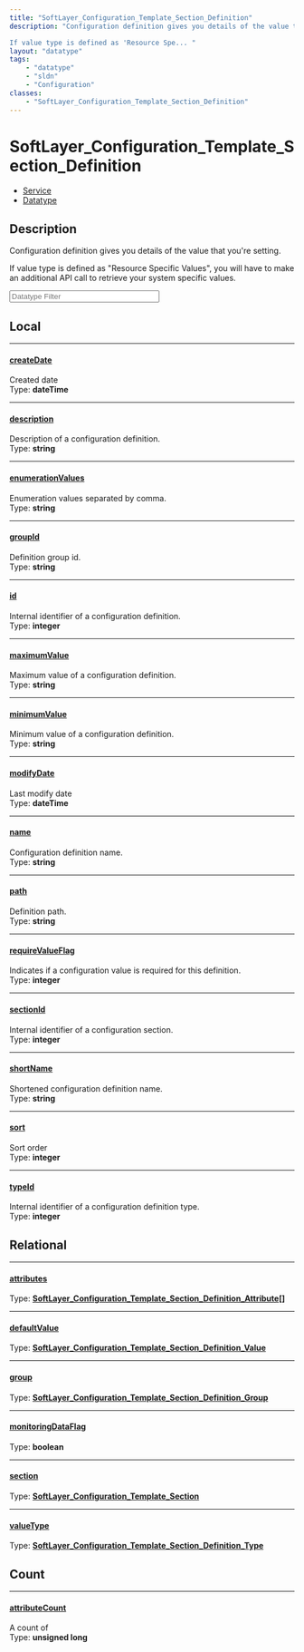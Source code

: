 ```yaml
---
title: "SoftLayer_Configuration_Template_Section_Definition"
description: "Configuration definition gives you details of the value that you're setting. 

If value type is defined as 'Resource Spe... "
layout: "datatype"
tags:
    - "datatype"
    - "sldn"
    - "Configuration"
classes:
    - "SoftLayer_Configuration_Template_Section_Definition"
---
```


# SoftLayer_Configuration_Template_Section_Definition
<div id='service-datatype'>
    <ul id='sldn-reference-tabs'>
    <li id='service'> <a href='/reference/services/SoftLayer_Configuration_Template_Section_Definition' >Service</a></li>    <li id='datatype'> <a href='/reference/datatypes/SoftLayer_Configuration_Template_Section_Definition' >Datatype</a></li>
    </ul>
</div>

## Description 
Configuration definition gives you details of the value that you're setting. 

If value type is defined as "Resource Specific Values", you will have to make an additional API call to retrieve your system specific values. 







<!-- Filer BEGIN -->
<div class="view-filters">
        <div class="clearfix">
            <div class="search-input-box">
                <input placeholder="Datatype Filter" onkeyup="titleSearch(inputId='prop-input', divId='properties', elementClass='prop-row')" 
                    type="text" id="prop-input" value="" size="30" maxlength="128" class="form-text">
            </div>
        </div>
</div>
<!-- Filer END -->

<div id="properties" class="content">
<div id="localProperties" class="prop-content" >

## Local
<div class="prop-row">

-----
[createDate]: #createdate
#### [createDate]
Created date  
<span class="type-label">Type: </span>**dateTime**


</div>
<div class="prop-row">

-----
[description]: #description
#### [description]
Description of a configuration definition.  
<span class="type-label">Type: </span>**string**


</div>
<div class="prop-row">

-----
[enumerationValues]: #enumerationvalues
#### [enumerationValues]
Enumeration values separated by comma.  
<span class="type-label">Type: </span>**string**


</div>
<div class="prop-row">

-----
[groupId]: #groupid
#### [groupId]
Definition group id.  
<span class="type-label">Type: </span>**string**


</div>
<div class="prop-row">

-----
[id]: #id
#### [id]
Internal identifier of a configuration definition.  
<span class="type-label">Type: </span>**integer**


</div>
<div class="prop-row">

-----
[maximumValue]: #maximumvalue
#### [maximumValue]
Maximum value of a configuration definition.  
<span class="type-label">Type: </span>**string**


</div>
<div class="prop-row">

-----
[minimumValue]: #minimumvalue
#### [minimumValue]
Minimum value of a configuration definition.  
<span class="type-label">Type: </span>**string**


</div>
<div class="prop-row">

-----
[modifyDate]: #modifydate
#### [modifyDate]
Last modify date  
<span class="type-label">Type: </span>**dateTime**


</div>
<div class="prop-row">

-----
[name]: #name
#### [name]
Configuration definition name.  
<span class="type-label">Type: </span>**string**


</div>
<div class="prop-row">

-----
[path]: #path
#### [path]
Definition path.  
<span class="type-label">Type: </span>**string**


</div>
<div class="prop-row">

-----
[requireValueFlag]: #requirevalueflag
#### [requireValueFlag]
Indicates if a configuration value is required for this definition.  
<span class="type-label">Type: </span>**integer**


</div>
<div class="prop-row">

-----
[sectionId]: #sectionid
#### [sectionId]
Internal identifier of a configuration section.  
<span class="type-label">Type: </span>**integer**


</div>
<div class="prop-row">

-----
[shortName]: #shortname
#### [shortName]
Shortened configuration definition name.  
<span class="type-label">Type: </span>**string**


</div>
<div class="prop-row">

-----
[sort]: #sort
#### [sort]
Sort order  
<span class="type-label">Type: </span>**integer**


</div>
<div class="prop-row">

-----
[typeId]: #typeid
#### [typeId]
Internal identifier of a configuration definition type.  
<span class="type-label">Type: </span>**integer**


</div>
</div>
<!-- LOCAL PROPERTY END -->

<div id="relationalProperties"  class="prop-content" >

## Relational
<div class="prop-row">

-----
[attributes]: #attributes
#### [attributes]
  
<span class="type-label">Type: </span>**<a href='/reference/datatypes/SoftLayer_Configuration_Template_Section_Definition_Attribute'>SoftLayer_Configuration_Template_Section_Definition_Attribute[] </a>**


</div>
<div class="prop-row">

-----
[defaultValue]: #defaultvalue
#### [defaultValue]
  
<span class="type-label">Type: </span>**<a href='/reference/datatypes/SoftLayer_Configuration_Template_Section_Definition_Value'>SoftLayer_Configuration_Template_Section_Definition_Value </a>**


</div>
<div class="prop-row">

-----
[group]: #group
#### [group]
  
<span class="type-label">Type: </span>**<a href='/reference/datatypes/SoftLayer_Configuration_Template_Section_Definition_Group'>SoftLayer_Configuration_Template_Section_Definition_Group </a>**


</div>
<div class="prop-row">

-----
[monitoringDataFlag]: #monitoringdataflag
#### [monitoringDataFlag]
  
<span class="type-label">Type: </span>**boolean**


</div>
<div class="prop-row">

-----
[section]: #section
#### [section]
  
<span class="type-label">Type: </span>**<a href='/reference/datatypes/SoftLayer_Configuration_Template_Section'>SoftLayer_Configuration_Template_Section </a>**


</div>
<div class="prop-row">

-----
[valueType]: #valuetype
#### [valueType]
  
<span class="type-label">Type: </span>**<a href='/reference/datatypes/SoftLayer_Configuration_Template_Section_Definition_Type'>SoftLayer_Configuration_Template_Section_Definition_Type </a>**


</div>

## Count
<div class="prop-row">

-----
[attributeCount]: #attributecount
#### [attributeCount]
A count of    
<span class="type-label">Type: </span>**unsigned long**


</div>
</div>


